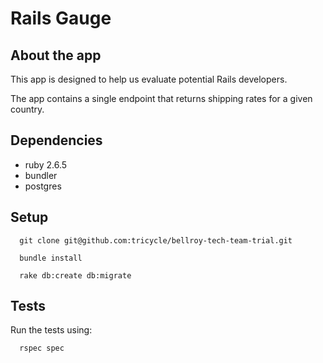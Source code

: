 # Rails Gauge

## About the app
This app is designed to help us evaluate potential Rails developers.

The app contains a single endpoint that returns shipping rates for a given country.

## Dependencies
* ruby 2.6.5
* bundler
* postgres

## Setup

```
  git clone git@github.com:tricycle/bellroy-tech-team-trial.git

  bundle install

  rake db:create db:migrate
```

## Tests

Run the tests using:
```
  rspec spec
```
